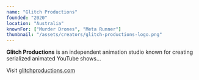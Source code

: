 ```yaml
---
name: "Glitch Productions"
founded: "2020"
location: "Australia"
knownFor: ["Murder Drones", "Meta Runner"]
thumbnail: "/assets/creators/glitch-productions-logo.png"
---
```


**Glitch Productions** is an independent animation studio known for creating serialized animated YouTube shows...

Visit [glitchproductions.com](https://glitchproductions.com)
